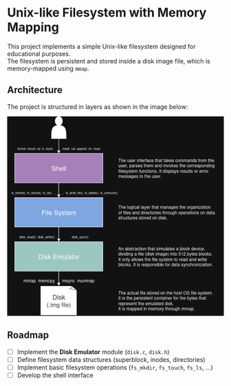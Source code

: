 # Unix-like Filesystem with Memory Mapping

This project implements a simple Unix-like filesystem designed for educational purposes.  
The filesystem is persistent and stored inside a disk image file, which is memory-mapped using `mmap`.

## Architecture

The project is structured in layers as shown in the image below:

![Architecture](LayeredArchitecture.png)

## Roadmap

- [ ] Implement the **Disk Emulator** module (`disk.c`, `disk.h`)
- [ ] Define filesystem data structures (superblock, inodes, directories)
- [ ] Implement basic filesystem operations (`fs_mkdir`, `fs_touch`, `fs_ls`, ...)
- [ ] Develop the shell interface
